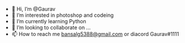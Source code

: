 - 👋 Hi, I’m @Gaurav
- 👀 I’m interested in photoshop and codeing
- 🌱 I’m currently learning Python
- 💞️ I’m looking to collaborate on ...
- 📫 How to reach me bansalg5388@gmail.com or diacord Gaurav#1111

<!---
Gaurav2787/Gaurav2787 is a ✨ special ✨ repository because its `README.md` (this file) appears on your GitHub profile.
You can click the Preview link to take a look at your changes.
--->
